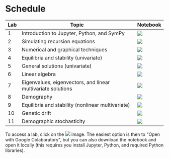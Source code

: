 # Schedule

| Lab | Topic | Notebook | 
| ---------- | ----- | -------- |
| 1 | Introduction to Jupyter, Python, and SymPy | <a href="https://drive.google.com/file/d/1iCqnJ2kyuefO6VAxRqxx0jRoLjz0XnVP/view?usp=sharing"><img src='https://img.shields.io/badge/google-colab-fcad2e?style=flat-square&logo=GoogleColab'></a> |
| 2 | Simulating recursion equations | <a href="https://drive.google.com/file/d/1JiFUAoWNLHSgU1FX2UtZn5Ktl37zwHP_/view?usp=sharing"><img src='https://img.shields.io/badge/google-colab-fcad2e?style=flat-square&logo=GoogleColab'></a> |
| 3 | Numerical and graphical techniques | <a href="https://drive.google.com/file/d/1uB0e_P9nMu3o9pY1L9WUhSyL1f2c5s4g/view?usp=sharing"><img src="https://img.shields.io/badge/google-colab-fcad2e?style=flat-square&logo=GoogleColab"></a> |
| 4 | Equilibria and stability (univariate) | <a href="https://drive.google.com/file/d/1x1mLsWPDpCCLYLlDPhiO98Gg9vAQi_lG/view?usp=sharing"><img src="https://img.shields.io/badge/google-colab-fcad2e?style=flat-square&logo=GoogleColab"></a> |
| 5 | General solutions (univariate) | <a href="https://drive.google.com/file/d/1PoVUZ4VZ1MM-R4kcIKBs-y8VTo9kBtFL/view?usp=sharing"><img src="https://img.shields.io/badge/google-colab-fcad2e?style=flat-square&logo=GoogleColab"></a> |
| 6 | Linear algebra | <a href="https://drive.google.com/file/d/1ncMKViVAR6rZZmJmgBMa4jKCM2mEOVvf/view?usp=sharing"><img src="https://img.shields.io/badge/google-colab-fcad2e?style=flat-square&logo=GoogleColab"></a> |
| 7 | Eigenvalues, eigenvectors, and linear multivariate solutions | <a href="https://drive.google.com/file/d/1iqLLZH9W_Xg1kM3nvHsDS1H9qDeQc9ud/view?usp=sharing"><img src="https://img.shields.io/badge/google-colab-fcad2e?style=flat-square&logo=GoogleColab"></a> |
| 8 | Demography | <a href="https://drive.google.com/file/d/1AOeoUyFC0hoBiFun25qxkXR-FQOO5zOD/view?usp=sharing"><img src="https://img.shields.io/badge/google-colab-fcad2e?style=flat-square&logo=GoogleColab"></a> |
| 9 | Equilibria and stability (nonlinear multivariate) | <a href="https://drive.google.com/file/d/125eRDth9Z3WBCveFwFM3OqP_MHjH3lKq/view?usp=sharing"><img src="https://img.shields.io/badge/google-colab-fcad2e?style=flat-square&logo=GoogleColab"></a> |
| 10 | Genetic drift | <a href="https://drive.google.com/file/d/1YNXdthj5U-PL-MWq7lOwZG4okVDLyXDi/view?usp=sharing"><img src="https://img.shields.io/badge/google-colab-fcad2e?style=flat-square&logo=GoogleColab"></a> |
| 11 | Demographic stochasticity | <a href="https://drive.google.com/file/d/1PZm_qQrlb93DUPceE_aDd5NtsjEAUSRW/view?usp=sharing"><img src="https://img.shields.io/badge/google-colab-fcad2e?style=flat-square&logo=GoogleColab"></a> |

To access a lab, click on the <img src='https://img.shields.io/badge/google-colab-fcad2e?style=flat-square&logo=GoogleColab'> image. The easiest option is then to "Open with Google Colaboratory", but you can also download the notebook and open it locally (this requires you install Jupyter, Python, and required Python libraries).
